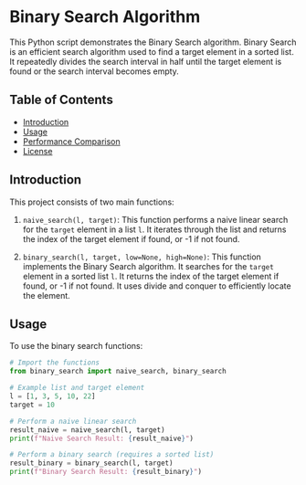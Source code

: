 # Binary Search Algorithm

This Python script demonstrates the Binary Search algorithm. Binary Search is an efficient search algorithm used to find a target element in a sorted list. It repeatedly divides the search interval in half until the target element is found or the search interval becomes empty.

## Table of Contents

- [Introduction](#introduction)
- [Usage](#usage)
- [Performance Comparison](#performance-comparison)
- [License](#license)

## Introduction

This project consists of two main functions:

1. `naive_search(l, target)`: This function performs a naive linear search for the `target` element in a list `l`. It iterates through the list and returns the index of the target element if found, or -1 if not found.

2. `binary_search(l, target, low=None, high=None)`: This function implements the Binary Search algorithm. It searches for the `target` element in a sorted list `l`. It returns the index of the target element if found, or -1 if not found. It uses divide and conquer to efficiently locate the element.

## Usage

To use the binary search functions:

```python
# Import the functions
from binary_search import naive_search, binary_search

# Example list and target element
l = [1, 3, 5, 10, 22]
target = 10

# Perform a naive linear search
result_naive = naive_search(l, target)
print(f"Naive Search Result: {result_naive}")

# Perform a binary search (requires a sorted list)
result_binary = binary_search(l, target)
print(f"Binary Search Result: {result_binary}")
